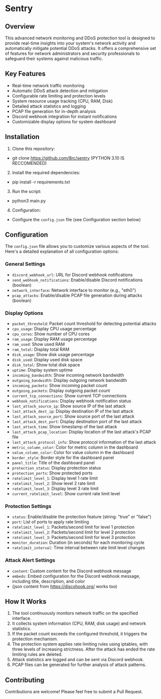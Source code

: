 # Sentry

## Overview

This advanced network monitoring and DDoS protection tool is designed to provide real-time insights into your system's network activity and automatically mitigate potential DDoS attacks. It offers a comprehensive set of features for network administrators and security professionals to safeguard their systems against malicious traffic.

## Key Features

* Real-time network traffic monitoring
* Automatic DDoS attack detection and mitigation
* Configurable rate limiting and protection levels
* System resource usage tracking (CPU, RAM, Disk)
* Detailed attack statistics and logging
* PCAP file generation for in-depth analysis
* Discord webhook integration for instant notifications
* Customizable display options for system dashboard

## Installation

1. Clone this repository:
- git clone https://github.com/8rc/sentry (PYTHON 3.10 IS RECCOMENDED)
2. Install the required dependencies:
- pip install -r requirements.txt
3. Run the script:
- python3 main.py
4. Configuration:
- Configure the `config.json` file (see Configuration section below)


## Configuration

The `config.json` file allows you to customize various aspects of the tool. Here's a detailed explanation of all configuration options:

### General Settings

* `discord_webhook_url`: URL for Discord webhook notifications
* `send_webhook_notifications`: Enable/disable Discord notifications (boolean)
* `network_interface`: Network interface to monitor (e.g., "eth0")
* `pcap_attacks`: Enable/disable PCAP file generation during attacks (boolean)

### Display Options

* `packet_threshold`: Packet count threshold for detecting potential attacks
* `cpu_usage`: Display CPU usage percentage
* `cpu_cores`: Show number of CPU cores
* `ram_usage`: Display RAM usage percentage
* `ram_used`: Show used RAM
* `ram_total`: Display total RAM
* `disk_usage`: Show disk usage percentage
* `disk_used`: Display used disk space
* `disk_total`: Show total disk space
* `uptime`: Display system uptime
* `incoming_bandwidth`: Show incoming network bandwidth
* `outgoing_bandwidth`: Display outgoing network bandwidth
* `incoming_packets`: Show incoming packet count
* `outgoing_packets`: Display outgoing packet count
* `current_tcp_connections`: Show current TCP connections
* `webhook_notifications`: Display webhook notification status
* `last_attack_source_ip`: Show source IP of the last attack
* `last_attack_dest_ip`: Display destination IP of the last attack
* `last_attack_source_port`: Show source port of the last attack
* `last_attack_dest_port`: Display destination port of the last attack
* `last_attack_time`: Show timestamp of the last attack
* `last_attack_pcap_location`: Display location of the last attack's PCAP file
* `last_attack_protocol_info`: Show protocol information of the last attack
* `metric_column_color`: Color for metric column in the dashboard
* `value_column_color`: Color for value column in the dashboard
* `border_style`: Border style for the dashboard panel
* `panel_title`: Title of the dashboard panel
* `protection_status`: Display protection status
* `protection_ports`: Show protected ports
* `ratelimit_level_1`: Display level 1 rate limit
* `ratelimit_level_2`: Show level 2 rate limit
* `ratelimit_level_3`: Display level 3 rate limit
* `current_ratelimit_level`: Show current rate limit level

### Protection Settings

* `status`: Enable/disable the protection feature (string: "true" or "false")
* `port`: List of ports to apply rate limiting
* `ratelimit_level_1`: Packets/second limit for level 1 protection
* `ratelimit_level_2`: Packets/second limit for level 2 protection
* `ratelimit_level_3`: Packets/second limit for level 3 protection
* `monitor_duration`: Duration (in seconds) for each monitoring cycle
* `ratelimit_interval`: Time interval between rate limit level changes

### Attack Alert Settings

* `content`: Custom content for the Discord webhook message
* `embeds`: Embed configuration for the Discord webhook message, including title, description, and color
* (json content from https://discohook.org/ works too)

## How It Works

1. The tool continuously monitors network traffic on the specified interface.
2. It collects system information (CPU, RAM, disk usage) and network statistics.
3. If the packet count exceeds the configured threshold, it triggers the protection mechanism.
4. The protection system applies rate limiting rules using iptables, with three levels of increasing strictness. After the attack has ended the rate limiting rules are deleted.
5. Attack statistics are logged and can be sent via Discord webhook.
6. PCAP files can be generated for further analysis of attack patterns.

## Contributing

Contributions are welcome! Please feel free to submit a Pull Request.